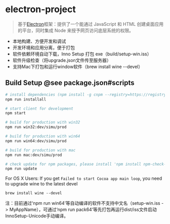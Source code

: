 # electron-project
> 基于[Electron](https://electron.atom.io)框架：提供了一个能通过 JavaScript 和 HTML 创建桌面应用的平台，同时集成 Node 来授予网页访问底层系统的权限。


- 本地构建、方便开发和调试
- 开发环境和应用分离，便于打包
- 软件依赖环境自动下载，Inno Setup 打包 exe（build/setup-win.iss）
- 软件升级检查（将upgrade.json文件传至服务器）
- 支持Mac下打包和运行window软件（brew install wine --devel）

## Build Setup  @see package.json#scripts

``` bash
# install dependencies (npm install -g cnpm --registry=https://registry.npm.taobao.org)
npm run installall

# start client for development
npm start

# build for production with win32
npm run win32:dev/simu/prod

# build for production with win64
npm run win64:dev/simu/prod

# build for production with mac
npm run mac:dev/simu/prod

# check update for npm packages, please install 'npm install npm-check-updates -g' at first
npm run update
```

For OS X Users: If you get `Failed to start Cocoa app main loop`, you need to upgrade wine to the latest devel

```brew install wine --devel```

注：目前通过‘npm run win64’等自动编译的软件不支持中文名（setup-win.iss -> MyAppName），可通过‘npm run pack64’等先打包再运行dist/iss文件启动InnoSetup-Unicode手动编译。